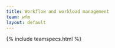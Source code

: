 ```yaml
---
title: Workflow and workload management
team: wfm
layout: default
---
```


{% include teamspecs.html %}

